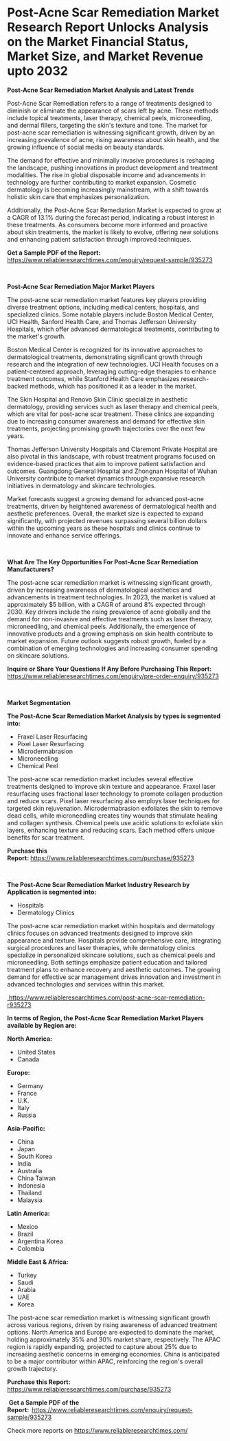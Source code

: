 <p><h1>Post-Acne Scar Remediation Market Research Report Unlocks Analysis on the Market Financial Status, Market Size, and Market Revenue upto 2032</h1></p><p><strong>Post-Acne Scar Remediation Market Analysis and Latest Trends</strong></p>
<p><p>Post-Acne Scar Remediation refers to a range of treatments designed to diminish or eliminate the appearance of scars left by acne. These methods include topical treatments, laser therapy, chemical peels, microneedling, and dermal fillers, targeting the skin's texture and tone. The market for post-acne scar remediation is witnessing significant growth, driven by an increasing prevalence of acne, rising awareness about skin health, and the growing influence of social media on beauty standards. </p><p>The demand for effective and minimally invasive procedures is reshaping the landscape, pushing innovations in product development and treatment modalities. The rise in global disposable income and advancements in technology are further contributing to market expansion. Cosmetic dermatology is becoming increasingly mainstream, with a shift towards holistic skin care that emphasizes personalization. </p><p>Additionally, the Post-Acne Scar Remediation Market is expected to grow at a CAGR of 13.1% during the forecast period, indicating a robust interest in these treatments. As consumers become more informed and proactive about skin treatments, the market is likely to evolve, offering new solutions and enhancing patient satisfaction through improved techniques.</p></p>
<p><strong>Get a Sample PDF of the Report:&nbsp;</strong> <a href="https://www.reliableresearchtimes.com/enquiry/request-sample/935273?utm_campaign=2639&utm_medium=2&utm_source=Github&utm_content=ia&utm_term=11032025&utm_id=post-acne-scar-remediation">https://www.reliableresearchtimes.com/enquiry/request-sample/935273</a></p>
<p>&nbsp;</p>
<p><strong>Post-Acne Scar Remediation Major Market Players</strong></p>
<p><p>The post-acne scar remediation market features key players providing diverse treatment options, including medical centers, hospitals, and specialized clinics. Some notable players include Boston Medical Center, UCI Health, Sanford Health Care, and Thomas Jefferson University Hospitals, which offer advanced dermatological treatments, contributing to the market's growth.</p><p>Boston Medical Center is recognized for its innovative approaches to dermatological treatments, demonstrating significant growth through research and the integration of new technologies. UCI Health focuses on a patient-centered approach, leveraging cutting-edge therapies to enhance treatment outcomes, while Stanford Health Care emphasizes research-backed methods, which has positioned it as a leader in the market.</p><p>The Skin Hospital and Renovo Skin Clinic specialize in aesthetic dermatology, providing services such as laser therapy and chemical peels, which are vital for post-acne scar treatment. These clinics are expanding due to increasing consumer awareness and demand for effective skin treatments, projecting promising growth trajectories over the next few years.</p><p>Thomas Jefferson University Hospitals and Claremont Private Hospital are also pivotal in this landscape, with robust treatment programs focused on evidence-based practices that aim to improve patient satisfaction and outcomes. Guangdong General Hospital and Zhongnan Hospital of Wuhan University contribute to market dynamics through expansive research initiatives in dermatology and skincare technologies.</p><p>Market forecasts suggest a growing demand for advanced post-acne treatments, driven by heightened awareness of dermatological health and aesthetic preferences. Overall, the market size is expected to expand significantly, with projected revenues surpassing several billion dollars within the upcoming years as these hospitals and clinics continue to innovate and enhance service offerings.</p></p>
<p>&nbsp;</p>
<p><strong>What Are The Key Opportunities For Post-Acne Scar Remediation Manufacturers?</strong></p>
<p><p>The post-acne scar remediation market is witnessing significant growth, driven by increasing awareness of dermatological aesthetics and advancements in treatment technologies. In 2023, the market is valued at approximately $5 billion, with a CAGR of around 8% expected through 2030. Key drivers include the rising prevalence of acne globally and the demand for non-invasive and effective treatments such as laser therapy, microneedling, and chemical peels. Additionally, the emergence of innovative products and a growing emphasis on skin health contribute to market expansion. Future outlook suggests robust growth, fueled by a combination of emerging technologies and increasing consumer spending on skincare solutions.</p></p>
<p><strong>Inquire or Share Your Questions If Any Before Purchasing This Report:</strong> <a href="https://www.reliableresearchtimes.com/enquiry/pre-order-enquiry/935273?utm_campaign=2639&utm_medium=2&utm_source=Github&utm_content=ia&utm_term=11032025&utm_id=post-acne-scar-remediation">https://www.reliableresearchtimes.com/enquiry/pre-order-enquiry/935273</a></p>
<p>&nbsp;</p>
<p><strong>Market Segmentation</strong></p>
<p><strong>The Post-Acne Scar Remediation Market Analysis by types is segmented into:</strong></p>
<p><ul><li>Fraxel Laser Resurfacing</li><li>Pixel Laser Resurfacing</li><li>Microdermabrasion</li><li>Microneedling</li><li>Chemical Peel</li></ul></p>
<p><p>The post-acne scar remediation market includes several effective treatments designed to improve skin texture and appearance. Fraxel laser resurfacing uses fractional laser technology to promote collagen production and reduce scars. Pixel laser resurfacing also employs laser techniques for targeted skin rejuvenation. Microdermabrasion exfoliates the skin to remove dead cells, while microneedling creates tiny wounds that stimulate healing and collagen synthesis. Chemical peels use acidic solutions to exfoliate skin layers, enhancing texture and reducing scars. Each method offers unique benefits for scar treatment.</p></p>
<p><strong>Purchase this Report:&nbsp;</strong><a href="https://www.reliableresearchtimes.com/purchase/935273?utm_campaign=2639&utm_medium=2&utm_source=Github&utm_content=ia&utm_term=11032025&utm_id=post-acne-scar-remediation">https://www.reliableresearchtimes.com/purchase/935273</a></p>
<p>&nbsp;</p>
<p><strong>The Post-Acne Scar Remediation Market Industry Research by Application is segmented into:</strong></p>
<p><ul><li>Hospitals</li><li>Dermatology Clinics</li></ul></p>
<p><p>The post-acne scar remediation market within hospitals and dermatology clinics focuses on advanced treatments designed to improve skin appearance and texture. Hospitals provide comprehensive care, integrating surgical procedures and laser therapies, while dermatology clinics specialize in personalized skincare solutions, such as chemical peels and microneedling. Both settings emphasize patient education and tailored treatment plans to enhance recovery and aesthetic outcomes. The growing demand for effective scar management drives innovation and investment in advanced technologies and services within this market.</p></p>
<p><a href="https://www.reliableresearchtimes.com/post-acne-scar-remediation-r935273?utm_campaign=2639&utm_medium=2&utm_source=Github&utm_content=ia&utm_term=11032025&utm_id=post-acne-scar-remediation">&nbsp;https://www.reliableresearchtimes.com/post-acne-scar-remediation-r935273</a></p>
<p><strong>In terms of Region, the Post-Acne Scar Remediation Market Players available by Region are:</strong></p>
<p>
    <p> <strong> North America: </strong>
        <ul>
            <li>United States</li>
            <li>Canada</li>
        </ul>
        </p> 
    <p> <strong> Europe: </strong>
        <ul>
            <li>Germany</li>
            <li>France</li>
            <li>U.K.</li>
            <li>Italy</li>
            <li>Russia</li>
        </ul>
        </p> 
    <p> <strong> Asia-Pacific: </strong>
        <ul>
            <li>China</li>
            <li>Japan</li>
            <li>South Korea</li>
            <li>India</li>
            <li>Australia</li>
            <li>China Taiwan</li>
            <li>Indonesia</li>
            <li>Thailand</li>
            <li>Malaysia</li>
        </ul>
        </p> 
    <p> <strong> Latin America: </strong>
        <ul>
            <li>Mexico</li>
            <li>Brazil</li>
            <li>Argentina Korea</li>
            <li>Colombia</li>
        </ul>
        </p> 
    <p> <strong> Middle East & Africa: </strong>
        <ul>
            <li>Turkey</li>
            <li>Saudi</li>
            <li>Arabia</li>
            <li>UAE</li>
            <li>Korea</li>
        </ul>
    </p>
    </p>
<p><p>The post-acne scar remediation market is witnessing significant growth across various regions, driven by rising awareness of advanced treatment options. North America and Europe are expected to dominate the market, holding approximately 35% and 30% market share, respectively. The APAC region is rapidly expanding, projected to capture about 25% due to increasing aesthetic concerns in emerging economies. China is anticipated to be a major contributor within APAC, reinforcing the region's overall growth trajectory.</p></p>
<p><strong>Purchase this Report: </strong><a href="https://www.reliableresearchtimes.com/purchase/935273?utm_campaign=2639&utm_medium=2&utm_source=Github&utm_content=ia&utm_term=11032025&utm_id=post-acne-scar-remediation">https://www.reliableresearchtimes.com/purchase/935273</a></p>
<p>&nbsp;<strong>Get a Sample PDF of the Report:&nbsp;&nbsp;</strong><a href="https://www.reliableresearchtimes.com/enquiry/request-sample/935273?utm_campaign=2639&utm_medium=2&utm_source=Github&utm_content=ia&utm_term=11032025&utm_id=post-acne-scar-remediation">https://www.reliableresearchtimes.com/enquiry/request-sample/935273</a></p>
<p><strong></strong></p>
<p>Check more reports on <a href="https://www.reliableresearchtimes.com/?utm_campaign=2639&utm_medium=2&utm_source=Github&utm_content=ia&utm_term=11032025&utm_id=post-acne-scar-remediation">https://www.reliableresearchtimes.com/</a></p>